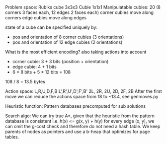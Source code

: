 Problem space:
Rubiks cube 3x3x3
Cubie 1x1x1
Manipulatable cubies: 20 (8 corners 3 faces each, 12 edges 2 faces each)
corner cubies move along corners
edge cubies move along edges

state of a cube can be specified uniquely by:
- pos and orientation of 8 corner cubies (3 orientations)
- pos and orientation of 12 edge cubies (2 orientations)

What is the most efficient encoding? also taking actions into account
- corner cubie: 3 + 3 bits (position + orientation)
- edge cubie: 4 + 1 bits
- 6 * 8 bits + 5 * 12 bits = 108 

108 / 8 = 13.5 bytes


Action space:
L,R,U,D,F,B
L',R',U',D',F',B'
2L, 2R, 2U, 2D, 2F, 2B
After the first move we can reduce the actions space from 18 to ~13.4, see genmoves.py

Heuristic function:
Pattern databases precomputed for sub solutions

Search algo:
We can try true A*, given that the heuristic from the pattern database is consistent i.e. h(x) <= g(x, y) + h(y) for every edge (x, y), we can omit the g-cost check and therefore do not need a hash table. We keep parents of nodes as pointers and use a b-heap that optimizes for page tables.
